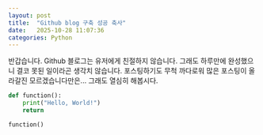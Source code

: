 ```yaml
---
layout: post
title:  "Github blog 구축 성공 축사"
date:   2025-10-28 11:07:36
categories: Python
---
```

반갑습니다.
Github 블로그는 유저에게 친절하지 않습니다.
그래도 하루만에 완성했으니 결코 못된 일이라곤 생각치 않습니다.
포스팅하기도 무척 까다로워 많은 포스팅이 올라갈진 모르겠습니다만은...
그래도 열심히 해봅시다.

```python
def function():
    print("Hello, World!")
    return

function()
```
